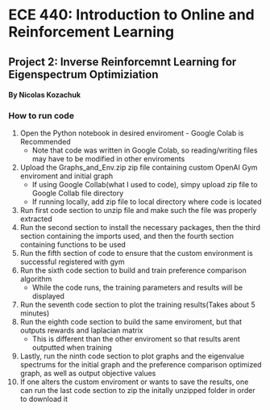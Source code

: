 # ECE 440: Introduction to Online and Reinforcement Learning

## Project 2: Inverse Reinforcemnt Learning for Eigenspectrum Optimiziation

#### By Nicolas Kozachuk



### How to run code
1. Open the Python notebook in desired enviroment - Google Colab is Recommended
    * Note that code was written in Google Colab, so reading/writing files may have to be modified in other enviroments
2. Upload the Graphs_and_Env.zip zip file containing custom OpenAI Gym enviroment and initial graph
    * If using Google Collab(what I used to code), simpy upload zip file to Google Collab file directory
    * If running locally, add zip file to local directory where code is located
3. Run first code section to unzip file and make such the file was properly extracted
4. Run the second section to install the necessary packages, then the third section containing the imports used, and then the fourth section containing functions to be used
5. Run the fifth section of code to ensure that the custom environment is successful registered with gym
6. Run the sixth code section to build and train preference comparison algorithm
    * While the code runs, the training parameters and results will be displayed
7. Run the seventh code section to plot the training results(Takes about 5 minutes)
8. Run the eighth code section to build the same enviroment, but that outputs rewards and laplacian matrix
    *  This is different than the other enviroment so that results arent outputted when training
9. Lastly, run the  ninth code section to plot graphs and the eigenvalue spectrums for the initial graph and the preference comparison optimized graph, as well as output objective values 
10. If one alters the custom enviroment or wants to save the results, one can run the last code section to zip the initally unzipped folder in order to download it
